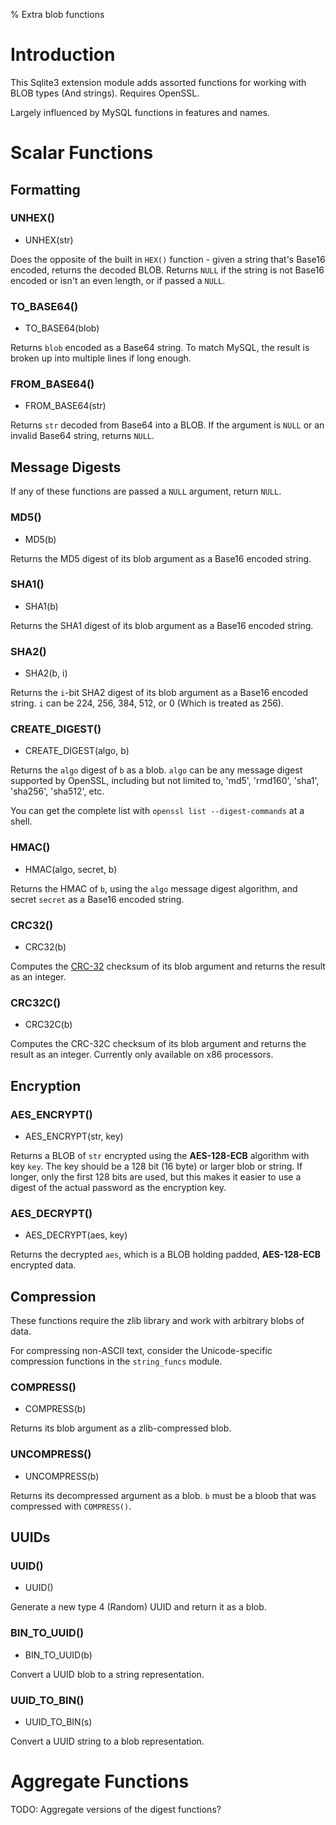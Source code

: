 % Extra blob functions

Introduction
============

This Sqlite3 extension module adds assorted functions for working with
BLOB types (And strings). Requires OpenSSL.

Largely influenced by MySQL functions in features and names.

Scalar Functions
================

Formatting
----------

### UNHEX()

* UNHEX(str)

Does the opposite of the built in `HEX()` function - given a string
that's Base16 encoded, returns the decoded BLOB. Returns `NULL` if
the string is not Base16 encoded or isn't an even length, or if
passed a `NULL`.

### TO_BASE64()

* TO_BASE64(blob)

Returns `blob` encoded as a Base64 string. To match MySQL, the result
is broken up into multiple lines if long enough.

### FROM_BASE64()

* FROM_BASE64(str)

Returns `str` decoded from Base64 into a BLOB. If the argument is
`NULL` or an invalid Base64 string, returns `NULL`.

Message Digests
---------------

If any of these functions are passed a `NULL` argument, return `NULL`.

### MD5() ###

* MD5(b)

Returns the MD5 digest of its blob argument as a Base16 encoded string.

### SHA1() ####

* SHA1(b)

Returns the SHA1 digest of its blob argument as a Base16 encoded string.

### SHA2() ####

* SHA2(b, i)

Returns the `i`-bit SHA2 digest of its blob argument as a Base16 encoded
string. `i` can be 224, 256, 384, 512, or 0 (Which is treated as 256).

### CREATE_DIGEST()

* CREATE_DIGEST(algo, b)

Returns the `algo` digest of `b` as a blob. `algo` can be any message
digest supported by OpenSSL, including but not limited to, 'md5', 'rmd160',
'sha1', 'sha256', 'sha512', etc.

You can get the complete list with `openssl list --digest-commands` at
a shell.

### HMAC()

* HMAC(algo, secret, b)

Returns the HMAC of `b`, using the `algo` message digest algorithm,
and secret `secret` as a Base16 encoded string.

### CRC32()

* CRC32(b)

Computes the [CRC-32] checksum of its blob argument and returns the
result as an integer.

[CRC-32]: https://en.wikipedia.org/wiki/Cyclic_redundancy_check

### CRC32C()

* CRC32C(b)

Computes the CRC-32C checksum of its blob argument and returns the
result as an integer. Currently only available on x86 processors.

Encryption
----------

### AES_ENCRYPT()

* AES_ENCRYPT(str, key)

Returns a BLOB of `str` encrypted using the **AES-128-ECB** algorithm
with key `key`. The key should be a 128 bit (16 byte) or larger blob
or string. If longer, only the first 128 bits are used, but this makes
it easier to use a digest of the actual password as the encryption
key.

### AES_DECRYPT()

* AES_DECRYPT(aes, key)

Returns the decrypted `aes`, which is a BLOB holding padded,
**AES-128-ECB** encrypted data.

Compression
-----------

These functions require the zlib library and work with arbitrary blobs
of data.

For compressing non-ASCII text, consider the Unicode-specific
compression functions in the `string_funcs` module.

### COMPRESS()

* COMPRESS(b)

Returns its blob argument as a zlib-compressed blob.

### UNCOMPRESS()

* UNCOMPRESS(b)

Returns its decompressed argument as a blob. `b` must be a bloob that
was compressed with `COMPRESS()`.

UUIDs
-----

### UUID()

* UUID()

Generate a new type 4 (Random) UUID and return it as a blob.

### BIN_TO_UUID()

* BIN\_TO\_UUID(b)

Convert a UUID blob to a string representation.

### UUID_TO_BIN()

* UUID\_TO\_BIN(s)

Convert a UUID string to a blob representation.

Aggregate Functions
===================

TODO: Aggregate versions of the digest functions?
